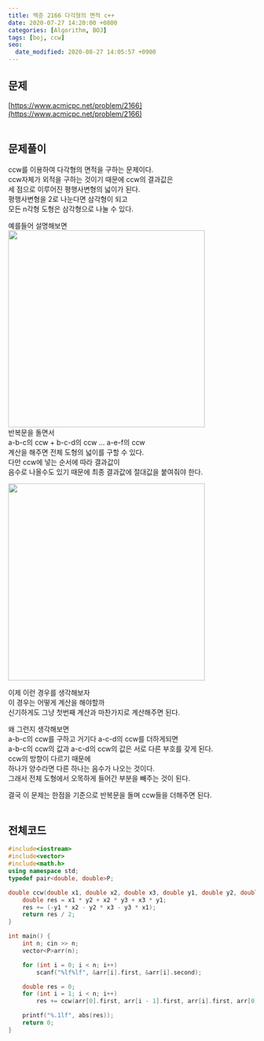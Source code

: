 ```yaml
---
title: 백준 2166 다각형의 면적 c++
date: 2020-07-27 14:20:00 +0800
categories: [Algorithm, BOJ]
tags: [boj, ccw]
seo:
  date_modified: 2020-08-27 14:05:57 +0900
---
```


## 문제
[https://www.acmicpc.net/problem/2166](https://www.acmicpc.net/problem/2166)  
<br>

## 문제풀이
ccw를 이용하여 다각형의 면적을 구하는 문제이다.  
ccw자체가 외적을 구하는 것이기 때문에 ccw의 결과값은  
세 점으로 이루어진 평행사변형의 넓이가 된다.  
평행사변형을 2로 나눈다면 삼각형이 되고  
모든 n각형 도형은 삼각형으로 나눌 수 있다.    

예를들어 설명해보면  
<img width="400px" src="https://user-images.githubusercontent.com/52627952/88569592-99e69d00-d075-11ea-99f0-63ee80c46a18.png">  
반복문을 돌면서  
a-b-c의 ccw + b-c-d의 ccw ... a-e-f의 ccw  
계산을 해주면 전체 도형의 넓이를 구할 수 있다.  
다만 ccw에 넣는 순서에 따라 결과값이  
음수로 나올수도 있기 때문에 최종 결과값에 절대값을 붙여줘야 한다.  

<img width="400px" src="https://user-images.githubusercontent.com/52627952/88569599-9a7f3380-d075-11ea-98d4-341640f8557d.png">  

이제 이런 경우를 생각해보자  
이 경우는 어떻게 계산을 해야할까  
신기하게도 그냥 첫번째 계산과 마찬가지로 계산해주면 된다.  

왜 그런지 생각해보면  
a-b-c의 ccw를 구하고 거기다 a-c-d의 ccw를 더하게되면  
a-b-c의 ccw의 값과 a-c-d의 ccw의 값은 서로 다른 부호를 갖게 된다.  
ccw의 방향이 다르기 때문에  
하나가 양수라면 다른 하나는 음수가 나오는 것이다.  
그래서 전체 도형에서 오목하게 들어간 부분을 빼주는 것이 된다.  

결국 이 문제는 한점을 기준으로 반복문을 돌며 ccw들을 더해주면 된다.  
<br>


## 전체코드
```c++
#include<iostream>
#include<vector>
#include<math.h>
using namespace std;
typedef pair<double, double>P;

double ccw(double x1, double x2, double x3, double y1, double y2, double y3) {
	double res = x1 * y2 + x2 * y3 + x3 * y1;
	res += (-y1 * x2 - y2 * x3 - y3 * x1);
	return res / 2;
}

int main() {
	int n; cin >> n;
	vector<P>arr(n);

	for (int i = 0; i < n; i++)
		scanf("%lf%lf", &arr[i].first, &arr[i].second);

	double res = 0;
	for (int i = 1; i < n; i++)
		res += ccw(arr[0].first, arr[i - 1].first, arr[i].first, arr[0].second, arr[i - 1].second, arr[i].second);

	printf("%.1lf", abs(res));
	return 0;
}
```